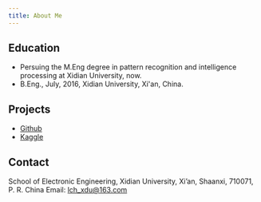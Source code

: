 ```yaml
---
title: About Me
---
```


## Education

* Persuing the M.Eng degree in pattern recognition and intelligence processing at Xidian University, now.
* B.Eng., July, 2016, Xidian University, Xi'an, China.
 
## Projects

* [Github](https://github.com/ChunhuanLin)
* [Kaggle]()

## Contact

School of Electronic Engineering,
Xidian University,
Xi’an, Shaanxi, 710071, P. R. China
Email: lch_xdu@163.com
